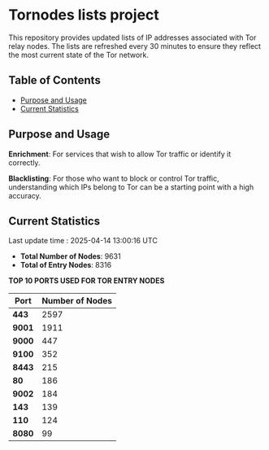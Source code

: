 # Tornodes lists project

This repository provides updated lists of IP addresses associated with Tor relay nodes. The lists are refreshed every 30 minutes to ensure they reflect the most current state of the Tor network.

## Table of Contents

- [Purpose and Usage](#purpose-and-usage)
- [Current Statistics](#current-statistics)


## Purpose and Usage

**Enrichment**: For services that wish to allow Tor traffic or identify it correctly.

**Blacklisting**: For those who want to block or control Tor traffic, understanding which IPs belong to Tor can be a starting point with a high accuracy.

## Current Statistics

Last update time : 2025-04-14 13:00:16 UTC

- **Total Number of Nodes**: 9631
- **Total of Entry Nodes**: 8316

**TOP 10 PORTS USED FOR TOR ENTRY NODES**

| **Port** | **Number of Nodes** |
|------|-----------------|
| **443**   | 2597  |
| **9001**   | 1911  |
| **9000**   | 447  |
| **9100**   | 352  |
| **8443**   | 215  |
| **80**   | 186  |
| **9002**   | 184  |
| **143**   | 139  |
| **110**   | 124  |
| **8080**   | 99  |


